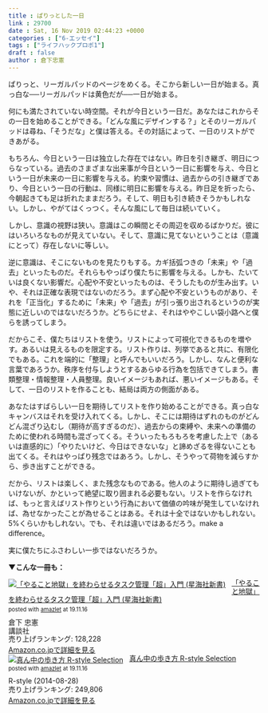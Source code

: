 ```yaml
---
title : ぱりっとした一日
link : 29700
date : Sat, 16 Nov 2019 02:44:23 +0000
categories : ["6-エッセイ"]
tags : ["ライフハックプロポ1"]
draft : false
author : 倉下忠憲
---
```


ぱりっと、リーガルパッドのページをめくる。そこから新しい一日が始まる。真っ白な──リーガルパッドは黄色だが──一日が始まる。

何にも満たされていない時空間。それが今日という一日だ。あなたはこれからその一日を始めることができる。「どんな風にデザインする？」とそのリーガルパッドは尋ね、「そうだな」と僕は答える。その対話によって、一日のリストができあがる。

もちろん、今日という一日は独立した存在ではない。昨日を引き継ぎ、明日につらなっている。過去のさまざまな出来事が今日という一日に影響を与え、今日という一日が未来の一日に影響を与える。約束や習慣は、過去からの引き継ぎであり、今日という一日の行動は、同様に明日に影響を与える。昨日足を折ったら、今朝起きても足は折れたままだろう。そして、明日も引き続きそうかもしれない。しかし、やがてはくっつく。そんな風にして毎日は続いていく。

しかし、意識の視野は狭い。意識はこの瞬間とその周辺を収めるばかりだ。彼にはいろいろなものが見えていない。そして、意識に見てないということは（意識にとって）存在しないに等しい。

逆に意識は、そこにないものを見たりもする。カギ括弧つきの「未来」や「過去」といったものだ。それらもやっぱり僕たちに影響を与える。しかも、たいていは良くない影響だ。心配や不安といったものは、そうしたものが生み出す。いや、それは正確な表現ではないのだろう。まず心配や不安というものがあり、それを「正当化」するために「未来」や「過去」が引っ張り出されるというのが実態に近しいのではないだろうか。どちらにせよ、それはややこしい袋小路へと僕らを誘ってしまう。

だからこそ、僕たちはリストを使う。リストによって可視化できるものを増やす。あるいは見えるものを限定する。リスト作りは、列挙であると共に、有限化でもある。これを端的に「整理」と呼んでもいいだろう。しかし、なんと便利な言葉であろうか。秩序を付与しようとするあらゆる行為を包括できてしまう。書類整理・情報整理・人員整理。良いイメージもあれば、悪いイメージもある。そして、一日のリストを作ることも、結局は両方の側面がある。

あなたはすばらしい一日を期待してリストを作り始めることができる。真っ白なキャンバスはそれを受け入れてくる。しかし、そこには期待はずれのものがどんどん混ざり込むし（期待が高すぎるのだ）、過去からの束縛や、未来への準備のために使われる時間も混ざってくる。そういったもろもろを考慮した上で（あるいは直感的に）「やりたいけど、今日はできないな」と諦めざるを得ないことも出てくる。それはやっぱり残念ではあろう。しかし、そうやって荷物を減らすから、歩き出すことができる。

だから、リストは楽しく、また残念なものである。他人のように期待し過ぎてもいけないが、かといって絶望に取り囲まれる必要もない。リストを作らなければ、もっと言えばリスト作りという行為において価値の吟味が発生していなければ、為せなかったことが為せることはある。それは十全ではないかもしれない。5%くらいかもしれない。でも、それは違いではあるだろう。make a difference。

実に僕たちにふさわしい一歩ではないだろうか。

<strong>▼こんな一冊も：</strong>

<div class="amazlet-box" style="margin-bottom:0px;"><div class="amazlet-image" style="float:left;margin:0px 12px 1px 0px;"><a href="http://www.amazon.co.jp/exec/obidos/ASIN/4065151562/rashita1000-22/ref=nosim/" name="amazletlink" target="_blank" rel="noopener noreferrer"><img src="https://images-fe.ssl-images-amazon.com/images/I/31yz41bTULL._SL160_.jpg" alt="「やること地獄」を終わらせるタスク管理「超」入門 (星海社新書)" style="border: none;" /></a></div><div class="amazlet-info" style="line-height:120%; margin-bottom: 10px"><div class="amazlet-name" style="margin-bottom:10px;line-height:120%"><a href="http://www.amazon.co.jp/exec/obidos/ASIN/4065151562/rashita1000-22/ref=nosim/" name="amazletlink" target="_blank" rel="noopener noreferrer">「やること地獄」を終わらせるタスク管理「超」入門 (星海社新書)</a><div class="amazlet-powered-date" style="font-size:80%;margin-top:5px;line-height:120%">posted with <a href="http://www.amazlet.com/" title="amazlet" target="_blank" rel="noopener noreferrer">amazlet</a> at 19.11.16</div></div><div class="amazlet-detail">倉下 忠憲 <br />講談社 <br />売り上げランキング: 128,228<br /></div><div class="amazlet-sub-info" style="float: left;"><div class="amazlet-link" style="margin-top: 5px"><a href="http://www.amazon.co.jp/exec/obidos/ASIN/4065151562/rashita1000-22/ref=nosim/" name="amazletlink" target="_blank" rel="noopener noreferrer">Amazon.co.jpで詳細を見る</a></div></div></div><div class="amazlet-footer" style="clear: left"></div></div>

<div class="amazlet-box" style="margin-bottom:0px;"><div class="amazlet-image" style="float:left;margin:0px 12px 1px 0px;"><a href="http://www.amazon.co.jp/exec/obidos/ASIN/B00N4E5L1C/rashita1000-22/ref=nosim/" name="amazletlink" target="_blank" rel="noopener noreferrer"><img src="https://images-fe.ssl-images-amazon.com/images/I/51EO0c537CL._SL160_.jpg" alt="真ん中の歩き方 R-style Selection" style="border: none;" /></a></div><div class="amazlet-info" style="line-height:120%; margin-bottom: 10px"><div class="amazlet-name" style="margin-bottom:10px;line-height:120%"><a href="http://www.amazon.co.jp/exec/obidos/ASIN/B00N4E5L1C/rashita1000-22/ref=nosim/" name="amazletlink" target="_blank" rel="noopener noreferrer">真ん中の歩き方 R-style Selection</a><div class="amazlet-powered-date" style="font-size:80%;margin-top:5px;line-height:120%">posted with <a href="http://www.amazlet.com/" title="amazlet" target="_blank" rel="noopener noreferrer">amazlet</a> at 19.11.16</div></div><div class="amazlet-detail">R-style (2014-08-28)<br />売り上げランキング: 249,806<br /></div><div class="amazlet-sub-info" style="float: left;"><div class="amazlet-link" style="margin-top: 5px"><a href="http://www.amazon.co.jp/exec/obidos/ASIN/B00N4E5L1C/rashita1000-22/ref=nosim/" name="amazletlink" target="_blank" rel="noopener noreferrer">Amazon.co.jpで詳細を見る</a></div></div></div><div class="amazlet-footer" style="clear: left"></div></div>

